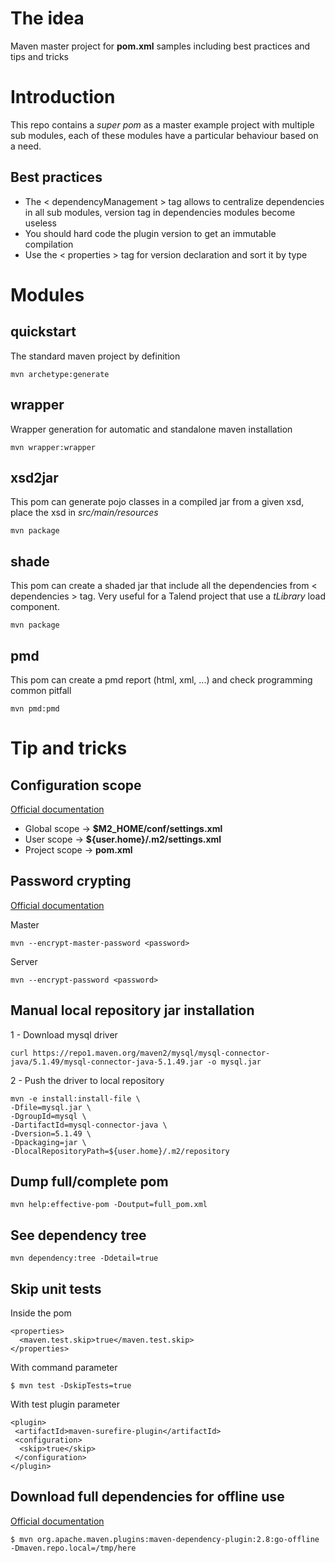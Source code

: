 # The idea

Maven master project for **pom.xml** samples including best practices and tips and tricks

# Introduction

This repo contains a *super pom* as a master example project with multiple sub modules, each of these modules have a particular behaviour based on a need.

## Best practices

- The < dependencyManagement > tag allows to centralize dependencies in all sub modules, version tag in dependencies modules become useless
- You should hard code the plugin version to get an immutable compilation
- Use the < properties > tag for version declaration and sort it by type

# Modules

## quickstart
The standard maven project by definition

```mvn archetype:generate``` 

## wrapper
Wrapper generation for automatic and standalone maven installation

```mvn wrapper:wrapper``` 

## xsd2jar
This pom can generate pojo classes in a compiled jar from a given xsd, place the xsd in *src/main/resources*

```mvn package``` 

## shade
This pom can create a shaded jar that include all the dependencies from < dependencies > tag. 
Very useful for a Talend project that use a *tLibrary* load component.

```mvn package``` 

## pmd
This pom can create a pmd report (html, xml, ...) and check programming common pitfall

```mvn pmd:pmd``` 

# Tip and tricks

## Configuration scope

[Official documentation](https://maven.apache.org/ref/3.3.9/maven-settings/settings.html)

- Global scope -> **$M2_HOME/conf/settings.xml**
- User scope -> **${user.home}/.m2/settings.xml**
- Project scope -> **pom.xml**

## Password crypting

[Official documentation](https://maven.apache.org/guides/mini/guide-encryption.html)

Master

```mvn --encrypt-master-password <password>```

Server

```mvn --encrypt-password <password>```


## Manual local repository jar installation

1 - Download mysql driver

```
curl https://repo1.maven.org/maven2/mysql/mysql-connector-java/5.1.49/mysql-connector-java-5.1.49.jar -o mysql.jar
```

2 - Push the driver to local repository

```
mvn -e install:install-file \
-Dfile=mysql.jar \
-DgroupId=mysql \
-DartifactId=mysql-connector-java \
-Dversion=5.1.49 \
-Dpackaging=jar \
-DlocalRepositoryPath=${user.home}/.m2/repository
```

## Dump full/complete pom

```
mvn help:effective-pom -Doutput=full_pom.xml
```

## See dependency tree

```
mvn dependency:tree -Ddetail=true
```

## Skip unit tests

Inside the pom
```
<properties>
  <maven.test.skip>true</maven.test.skip>
</properties>
```
With command parameter
```
$ mvn test -DskipTests=true
```
With test plugin parameter
```
<plugin>
 <artifactId>maven-surefire-plugin</artifactId>
 <configuration>
  <skip>true</skip>
 </configuration>
</plugin>
```

## Download full dependencies for offline use

[Official documentation](https://access.redhat.com/documentation/en-us/red_hat_jboss_fuse/6.1/html/deploying_into_the_container/locate-customrepo)

```
$ mvn org.apache.maven.plugins:maven-dependency-plugin:2.8:go-offline -Dmaven.repo.local=/tmp/here
```

